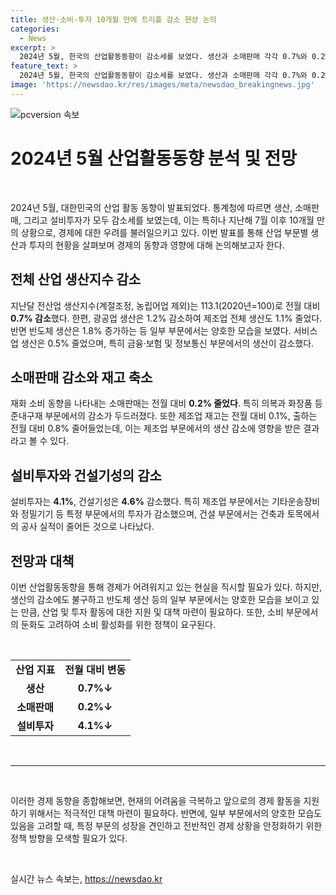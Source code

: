 ```yaml
---
title: 생산·소비·투자 10개월 만에 트리플 감소 현상 논의
categories:
  - News
excerpt: >
  2024년 5월, 한국의 산업활동동향이 감소세를 보였다. 생산과 소매판매 각각 0.7%와 0.2% 줄었으며, 설비투자는 4.1% 감소했다. 반면 반도체 생산은 1.8% 증가했고, 운송장비와 건설기성 투자가 각각 12.3%와 4.6% 줄었다. 이는 소비 회복세가 더디고, 생산 부분은 수출과 반도체 생산이 견조하게 이끌어나가고 있다는 통계청의 설명이다.
feature_text: >
  2024년 5월, 한국의 산업활동동향이 감소세를 보였다. 생산과 소매판매 각각 0.7%와 0.2% 줄었으며, 설비투자는 4.1% 감소했다. 반면 반도체 생산은 1.8% 증가했고, 운송장비와 건설기성 투자가 각각 12.3%와 4.6% 줄었다. 이는 소비 회복세가 더디고, 생산 부분은 수출과 반도체 생산이 견조하게 이끌어나가고 있다는 통계청의 설명이다.
image: 'https://newsdao.kr/res/images/meta/newsdao_breakingnews.jpg'
---
```


<p><img src="https://newsdao.kr/res/images/meta/newsdao_breakingnews.jpg" alt="pcversion 속보" /></p>

<h1 data-ke-size="size32">2024년 5월 산업활동동향 분석 및 전망</h1>

<p data-ke-size="size16">&nbsp;</p>

<p data-ke-size="size16">2024년 5월, 대한민국의 산업 활동 동향이 발표되었다. 통계청에 따르면 생산, 소매판매, 그리고 설비투자가 모두 감소세를 보였는데, 이는 특히나 지난해 7월 이후 10개월 만의 상황으로, 경제에 대한 우려를 불러일으키고 있다. 이번 발표를 통해 산업 부문별 생산과 투자의 현황을 살펴보며 경제의 동향과 영향에 대해 논의해보고자 한다.</p>

<h2 data-ke-size="size26">전체 산업 생산지수 감소</h2>

<p data-ke-size="size16">지난달 전산업 생산지수(계절조정, 농립어업 제외)는 113.1(2020년=100)로 전월 대비 <b>0.7% 감소</b>했다. 한편, 광공업 생산은 1.2% 감소하여 제조업 전체 생산도 1.1% 줄었다. 반면 반도체 생산은 1.8% 증가하는 등 일부 부문에서는 양호한 모습을 보였다. 서비스업 생산은 0.5% 줄었으며, 특히 금융·보험 및 정보통신 부문에서의 생산이 감소했다.</p>

<h2 data-ke-size="size26">소매판매 감소와 재고 축소</h2>

<p data-ke-size="size16">재화 소비 동향을 나타내는 소매판매는 전월 대비 <b>0.2% 줄었다</b>. 특히 의복과 화장품 등 준내구재 부문에서의 감소가 두드러졌다. 또한 제조업 재고는 전월 대비 0.1%, 출하는 전월 대비 0.8% 줄어들었는데, 이는 제조업 부문에서의 생산 감소에 영향을 받은 결과라고 볼 수 있다.</p>

<h2 data-ke-size="size26">설비투자와 건설기성의 감소</h2>

<p data-ke-size="size16">설비투자는 <b>4.1%</b>, 건설기성은 <b>4.6%</b> 감소했다. 특히 제조업 부문에서는 기타운송장비와 정밀기기 등 특정 부문에서의 투자가 감소했으며, 건설 부문에서는 건축과 토목에서의 공사 실적이 줄어든 것으로 나타났다.</p>

<h2 data-ke-size="size26">전망과 대책</h2>

<p data-ke-size="size16">이번 산업활동동향을 통해 경제가 어려워지고 있는 현실을 직시할 필요가 있다. 하지만, 생산의 감소에도 불구하고 반도체 생산 등의 일부 부문에서는 양호한 모습을 보이고 있는 만큼, 산업 및 투자 활동에 대한 지원 및 대책 마련이 필요하다. 또한, 소비 부문에서의 둔화도 고려하여 소비 활성화를 위한 정책이 요구된다.</p>

<p data-ke-size="size16">&nbsp;</p>

<table>
  <tbody>
    <tr>
      <td style="text-align: center; height: 17px;"><b>산업 지표</b></td>
      <td style="text-align: center; height: 17px;"><b>전월 대비 변동</b></td>
    </tr>
     <tr>
      <td style="text-align: center; height: 17px;"><b>생산</b></td>
      <td style="text-align: center; height: 17px;"><b>0.7%↓</b></td>
    </tr>
    <tr>
      <td style="text-align: center; height: 17px;"><b>소매판매</b></td>
      <td style="text-align: center; height: 17px;"><b>0.2%↓</b></td>
    </tr>
    <tr>
      <td style="text-align: center; height: 17px;"><b>설비투자</b></td>
      <td style="text-align: center; height: 17px;"><b>4.1%↓</b></td>
    </tr>
  </tbody>
</table>

<p data-ke-size="size16">&nbsp;</p>

<hr>

<p data-ke-size="size16">&nbsp;</p>

<p data-ke-size="size16">이러한 경제 동향을 종합해보면, 현재의 어려움을 극복하고 앞으로의 경제 활동을 지원하기 위해서는 적극적인 대책 마련이 필요하다. 반면에, 일부 부문에서의 양호한 모습도 있음을 고려할 때, 특정 부문의 성장을 견인하고 전반적인 경제 상황을 안정화하기 위한 정책 방향을 모색할 필요가 있다.</p>

<p data-ke-size="size16">&nbsp;</p>
실시간 뉴스 속보는, <a href="https://newsdao.kr" rel="dofollow">https://newsdao.kr</a>


